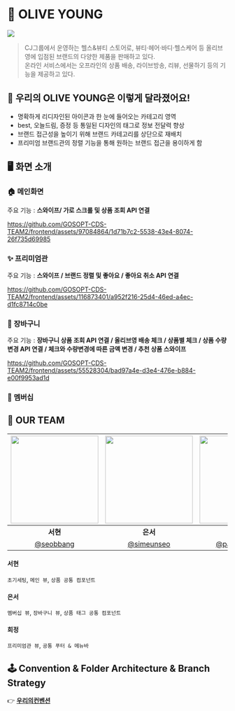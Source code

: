 # 💄 OLIVE YOUNG
<img src="https://github.com/GOSOPT-CDS-TEAM2/frontend/assets/97084864/c0bf5a98-9eba-4cb9-820b-4f32f758b66e"/>

> CJ그룹에서 운영하는 헬스&뷰티 스토어로, 뷰티·헤어·바디·헬스케어 등 올리브영에 입점된 브랜드의 다양한 제품을 판매하고 있다. <br/>
> 온라인 서비스에서는 오프라인의 상품 배송, 라이브방송, 리뷰, 선물하기 등의 기능을 제공하고 있다.

## 🔮 우리의 OLIVE YOUNG은 이렇게 달라졌어요!
* 명확하게 리디자인된 아이콘과 한 눈에 들어오는 카테고리 영역
* best, 오늘드림, 증정 등 통일된 디자인의 태그로 정보 전달력 향상
* 브랜드 접근성을 높이기 위해 브랜드 카테고리를 상단으로 재배치
* 프리미엄 브랜드관의 정렬 기능을 통해 원하는 브랜드 접근을 용이하게 함

## 🖥 화면 소개
### 🏠 **메인화면**
주요 기능 : **스와이프/ 가로 스크롤 및 상품 조회 API 연결**

https://github.com/GOSOPT-CDS-TEAM2/frontend/assets/97084864/1d71b7c2-5538-43e4-8074-26f735d69985



### ✨ **프리미엄관**
주요 기능 : **스와이프 / 브랜드 정렬 및 좋아요 / 좋아요 취소 API 연결**

https://github.com/GOSOPT-CDS-TEAM2/frontend/assets/116873401/a952f216-25d4-46ed-a4ec-d1fc8714c0be


### 🛒 **장바구니**
주요 기능 : **장바구니 상품 조회 API 연결 / 올리브영 배송 체크 / 상품별 체크 / 상품 수량 변경 API 연결 / 체크와 수량변경에 따른 금액 변경 / 추천 상품 스와이프**

https://github.com/GOSOPT-CDS-TEAM2/frontend/assets/55528304/bad97a4e-d3e4-476e-b884-e00f9953ad1d


### 🎁 **멤버십**

## 💚 OUR TEAM
| <img src="https://avatars.githubusercontent.com/u/97084864?v=4" width="200" height="200" /> | <img src="https://avatars.githubusercontent.com/u/55528304?v=4" width="200" height="200" /> | <img src="https://github.com/GOSOPT-CDS-TEAM2/frontend/assets/97084864/c6d35974-8fc1-4089-93be-9430d4d33d2d" width="200" height="200" /> |
| :---: | :---: | :---: |
| <div align = "center"><b>서현</b></div> | <div align = "center"><b>은서</b></div> | <div align = "center"><b>희정</b></div>  
| [@seobbang](https://github.com/seobbang) | [@simeunseo](https://github.com/simeunseo) | [@parkheeddong](https://github.com/parkheeddong)

#### 서현
`초기세팅`, `메인 뷰`, `상품 공통 컴포넌트`
#### 은서
`멤버십 뷰`, `장바구니 뷰`, `상품 태그 공통 컴포넌트`
#### 희정
`프리미엄관 뷰`, `공통 푸터 & 메뉴바`

## 🕹 Convention & Folder Architecture & Branch Strategy
👉 <a href="https://dull-sherbet-7c4.notion.site/94bcf11e943344ea85e4c1d211f254d5">**우리의컨벤션**</a>


